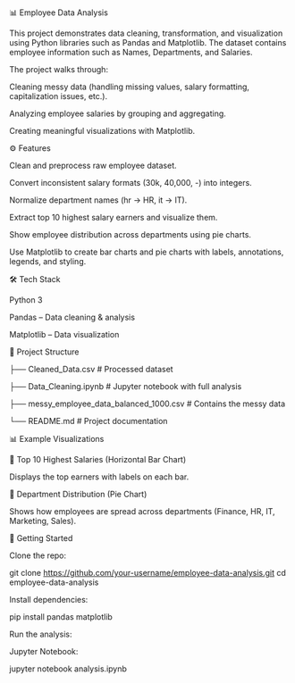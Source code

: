 📊 Employee Data Analysis

This project demonstrates data cleaning, transformation, and visualization using Python libraries such as Pandas and Matplotlib. The dataset contains employee information such as Names, Departments, and Salaries.

The project walks through:

Cleaning messy data (handling missing values, salary formatting, capitalization issues, etc.).

Analyzing employee salaries by grouping and aggregating.

Creating meaningful visualizations with Matplotlib.

⚙️ Features

Clean and preprocess raw employee dataset.

Convert inconsistent salary formats (30k, 40,000, -) into integers.

Normalize department names (hr → HR, it → IT).

Extract top 10 highest salary earners and visualize them.

Show employee distribution across departments using pie charts.

Use Matplotlib to create bar charts and pie charts with labels, annotations, legends, and styling.

🛠️ Tech Stack

Python 3

Pandas – Data cleaning & analysis

Matplotlib – Data visualization

📂 Project Structure

├── Cleaned_Data.csv                                    # Processed dataset

├── Data_Cleaning.ipynb                                 # Jupyter notebook with full analysis

├── messy_employee_data_balanced_1000.csv               # Contains the messy data

└── README.md                                           # Project documentation

📊 Example Visualizations

🔹 Top 10 Highest Salaries (Horizontal Bar Chart)

Displays the top earners with labels on each bar.


🔹 Department Distribution (Pie Chart)

Shows how employees are spread across departments (Finance, HR, IT, Marketing, Sales).

🚀 Getting Started

Clone the repo:

git clone https://github.com/your-username/employee-data-analysis.git
cd employee-data-analysis


Install dependencies:

pip install pandas matplotlib


Run the analysis:

Jupyter Notebook:

jupyter notebook analysis.ipynb

